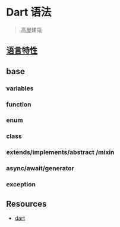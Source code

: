 # Dart 语法

> 高屋建瓴

## [语言特性](./语言特性.md)

## base

### variables

### function

### enum

### class

### extends/implements/abstract /mixin

### async/await/generator

### exception

## Resources

- [dart](https://dart.dev/guides)
